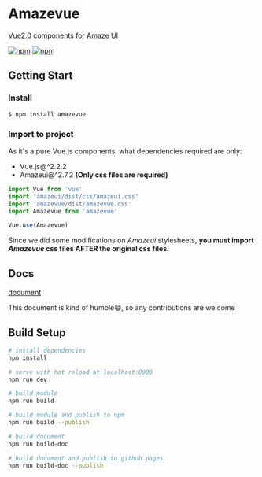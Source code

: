 # Amazevue
[Vue2.0](https://vuejs.org) components for [Amaze UI](https://amazeui.org)

[![npm](https://img.shields.io/npm/v/amazevue.svg)](https://www.npmjs.com/package/amazevue)
[![npm](https://img.shields.io/npm/l/amazevue.svg)](./LICENSE)

## Getting Start

### Install

```shell
$ npm install amazevue
```

### Import to project

As it's a pure Vue.js components, what dependencies required  are only:

+ Vue.js@^2.2.2
+ Amazeui@^2.7.2 **(Only css files are required)**

```javascript
import Vue from 'vue'
import 'amazeui/dist/css/amazeui.css'
import 'amazevue/dist/amazevue.css'
import Amazevue from 'amazevue'

Vue.use(Amazevue)
```

Since we did some modifications on *Amazeui* stylesheets, **you must import *Amazevue* css files AFTER the original css files.**

## Docs

[document](https://tidyzq.github.io/amazevue)

This document is kind of humble😅, so any contributions are welcome

## Build Setup

``` bash
# install dependencies
npm install

# serve with hot reload at localhost:8080
npm run dev

# build module
npm run build

# build module and publish to npm
npm run build --publish

# build document
npm run build-doc

# build document and publish to github pages
npm run build-doc --publish

```

